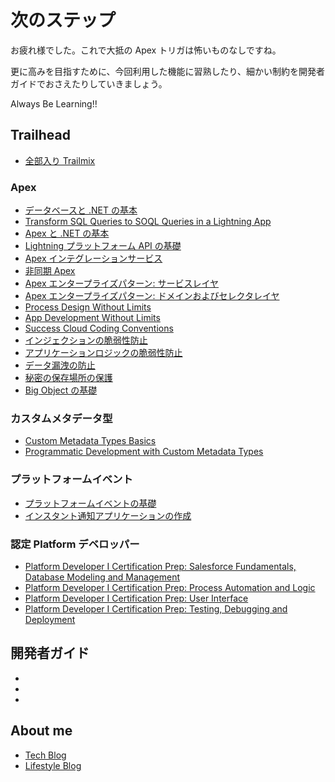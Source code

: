 # 次のステップ

お疲れ様でした。これで大抵の Apex トリガは怖いものなしですね。

更に高みを目指すために、今回利用した機能に習熟したり、細かい制約を開発者ガイドでおさえたりしていきましょう。

Always Be Learning!!

## Trailhead

- [全部入り Trailmix]()

### Apex

- [データベースと .NET の基本](https://trailhead.salesforce.com/ja/content/learn/modules/database_basics_dotnet)
- [Transform SQL Queries to SOQL Queries in a Lightning App](https://trailhead.salesforce.com/ja/content/learn/projects/transform-sql-queries-to-soql-queries-in-a-lightning-app)
- [Apex と .NET の基本](https://trailhead.salesforce.com/ja/content/learn/modules/apex_basics_dotnet)
- [Lightning プラットフォーム API の基礎](https://trailhead.salesforce.com/ja/content/learn/modules/api_basics)
- [Apex インテグレーションサービス](https://trailhead.salesforce.com/ja/content/learn/modules/apex_integration_services)
- [非同期 Apex](https://trailhead.salesforce.com/ja/content/learn/modules/asynchronous_apex)
- [Apex エンタープライズパターン: サービスレイヤ](https://trailhead.salesforce.com/ja/content/learn/modules/apex_patterns_sl)
- [Apex エンタープライズパターン: ドメインおよびセレクタレイヤ](https://trailhead.salesforce.com/ja/content/learn/modules/apex_patterns_dsl)
- [Process Design Without Limits](https://trailhead.salesforce.com/ja/content/learn/modules/process-design-without-limits)
- [App Development Without Limits](https://trailhead.salesforce.com/ja/content/learn/modules/app-development-without-limits)
- [Success Cloud Coding Conventions](https://trailhead.salesforce.com/ja/content/learn/modules/success-cloud-coding-conventions)
- [インジェクションの脆弱性防止](https://trailhead.salesforce.com/ja/content/learn/modules/secdev_injection_vulnerabilities)
- [アプリケーションロジックの脆弱性防止](https://trailhead.salesforce.com/ja/content/learn/modules/secdev_application_logic_vulnerabilities)
- [データ漏洩の防止](https://trailhead.salesforce.com/ja/content/learn/modules/data-leak-prevention)
- [秘密の保存場所の保護](https://trailhead.salesforce.com/ja/content/learn/modules/secure-secret-storage)
- [Big Object の基礎](https://trailhead.salesforce.com/ja/content/learn/modules/big_objects)

### カスタムメタデータ型

- [Custom Metadata Types Basics](https://trailhead.salesforce.com/ja/content/learn/modules/custom_metadata_types_dec)
- [Programmatic Development with Custom Metadata Types](https://trailhead.salesforce.com/ja/content/learn/modules/custom_metadata_types_adv)

### プラットフォームイベント

- [プラットフォームイベントの基礎](https://trailhead.salesforce.com/ja/content/learn/modules/platform_events_basics)
- [インスタント通知アプリケーションの作成](https://trailhead.salesforce.com/ja/content/learn/projects/workshop-platform-events)

### 認定 Platform デベロッパー

- [Platform Developer I Certification Prep: Salesforce Fundamentals, Database Modeling and Management](https://trailhead.salesforce.com/ja/content/learn/modules/platform-developer-i-certification-prep-fundamentals-and-database-modeling)
- [Platform Developer I Certification Prep: Process Automation and Logic](https://trailhead.salesforce.com/ja/content/learn/modules/platform-developer-i-certification-prep-logic-and-process-automation)
- [Platform Developer I Certification Prep: User Interface](https://trailhead.salesforce.com/ja/content/learn/modules/platform-developer-i-certification-prep-user-interfaces)
- [Platform Developer I Certification Prep: Testing, Debugging and Deployment](https://trailhead.salesforce.com/ja/content/learn/modules/platform-developer-i-certification-prep-testing-debugging-and-deployment)

## 開発者ガイド

- []()
- []()
- []()

## About me

- [Tech Blog](https://qiita.com/takahito0508)
- [Lifestyle Blog](https://medium.com/takahitomiyamoto)
